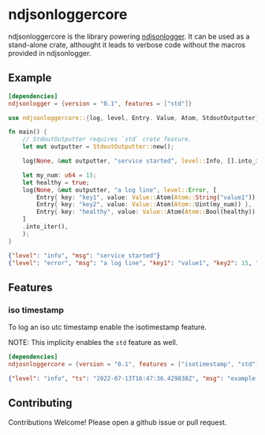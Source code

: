 # ndjsonloggercore

ndjsonloggercore is the library powering
[ndjsonlogger](https://github.com/flickpp/ndjsonlogger).
It can be used as a stand-alone crate, althought it leads to verbose code without
the macros provided in ndjsonlogger.

## Example

```toml
[dependencies]
ndjsonlogger = {version = "0.1", features = ["std"]}
```

```rust
use ndjsonloggercore::{log, level, Entry. Value, Atom, StdoutOutputter};

fn main() {
    // StdoutOutputter requires `std` crate feature.
    let mut outputter = StdoutOutputter::new();

    log(None, &mut outputter, "service started", level::Info, [].into_iter());

    let my_num: u64 = 15;
    let healthy = true;
    log(None, &mut outputter, "a log line", level::Error, [
        Entry{ key: "key1", value: Value::Atom(Atom::String("value1")) },
        Entry{ key: "key2", value: Value::Atom(Atom::Uint(my_num)) },
        Entry{ key: "healthy", value: Value::Atom(Atom::Bool(healthy)) },
    ]
    .into_iter(),
	);
}
```

```json
{"level": "info", "msg": "service started"}
{"level": "error", "msg": "a log line", "key1": "value1", "key2": 15, "healthy": true}
```

## Features

### iso timestamp
To log an iso utc timestamp enable the isotimestamp feature.

NOTE: This implicity enables the `std` feature as well.

```toml
[dependencies]
ndjosnloggercore = {version = "0.1", features = ["isotimestamp", "std"]}
```

```json
{"level": "info", "ts": "2022-07-13T16:47:36.429838Z", "msg": "example message"}
```

## Contributing

Contributions Welcome! Please open a github issue or pull request.
